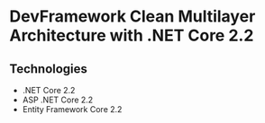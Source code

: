 # DevFramework Clean Multilayer Architecture with .NET Core 2.2


## Technologies
* .NET Core 2.2
* ASP .NET Core 2.2
* Entity Framework Core 2.2
